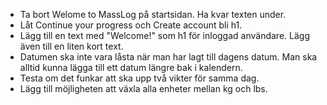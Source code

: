 <!-- TODO -->

- Ta bort Welome to MassLog på startsidan. Ha kvar texten under.
- Låt Continue your progress och Create account bli h1.
- Lägg till en text med "Welcome!" som h1 för inloggad användare. Lägg även till en liten kort text.
- Datumen ska inte vara låsta när man har lagt till dagens datum. Man ska alltid kunna lägga till ett datum längre bak i kalendern.
- Testa om det funkar att ska upp två vikter för samma dag.
- Lägg till möjligheten att växla alla enheter mellan kg och lbs.
